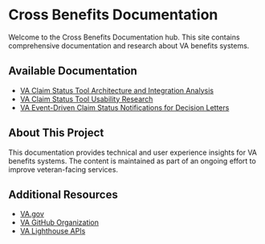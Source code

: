 # Cross Benefits Documentation

Welcome to the Cross Benefits Documentation hub. This site contains comprehensive documentation and research about VA benefits systems.

## Available Documentation

* [VA Claim Status Tool Architecture and Integration Analysis](deep_research/va-claim-status-architecture.md)
* [VA Claim Status Tool Usability Research](deep_research/claim-status-usability-research.md)
* [VA Event-Driven Claim Status Notifications for Decision Letters](deep_research/CST_Event_Bus_deep_research.md)

## About This Project

This documentation provides technical and user experience insights for VA benefits systems. The content is maintained as part of an ongoing effort to improve veteran-facing services.

## Additional Resources

* [VA.gov](https://www.va.gov/)
* [VA GitHub Organization](https://github.com/department-of-veterans-affairs)
* [VA Lighthouse APIs](https://developer.va.gov/explore) 
